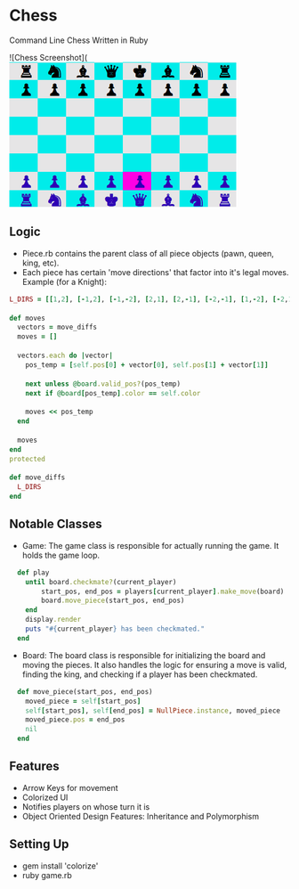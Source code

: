 # Chess
Command Line Chess Written in Ruby

![Chess Screenshot](![alt text](https://github.com/avvazana/Chess/raw/master/chess_board.png)

## Logic
* Piece.rb contains the parent class of all piece objects (pawn, queen, king, etc).
* Each piece has certain 'move directions' that factor into it's legal moves.
Example (for a Knight):
```ruby
L_DIRS = [[1,2], [-1,2], [-1,-2], [2,1], [2,-1], [-2,-1], [1,-2], [-2,1]]

def moves
  vectors = move_diffs
  moves = []

  vectors.each do |vector|
    pos_temp = [self.pos[0] + vector[0], self.pos[1] + vector[1]]

    next unless @board.valid_pos?(pos_temp)
    next if @board[pos_temp].color == self.color

    moves << pos_temp
  end

  moves
end
protected

def move_diffs
  L_DIRS
end
```


## Notable Classes

* Game: The game class is responsible for actually running the game. It holds the game loop.
```ruby
  def play
    until board.checkmate?(current_player)
        start_pos, end_pos = players[current_player].make_move(board)
        board.move_piece(start_pos, end_pos)
    end
    display.render
    puts "#{current_player} has been checkmated."
  end
```

* Board: The board class is responsible for initializing the board and moving the pieces. It also handles the logic for ensuring a move is valid, finding the king, and checking if a player has been checkmated.
```ruby
  def move_piece(start_pos, end_pos)
    moved_piece = self[start_pos]
    self[start_pos], self[end_pos] = NullPiece.instance, moved_piece
    moved_piece.pos = end_pos
    nil
  end
```

## Features
* Arrow Keys for movement
* Colorized UI
* Notifies players on whose turn it is
* Object Oriented Design Features: Inheritance and Polymorphism


## Setting Up
* gem install 'colorize'
* ruby game.rb

